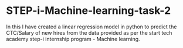 # STEP-i-Machine-learning-task-2
In this I have created a linear regression model in python to predict the CTC/Salary of new hires from the data provided as per the start tech academy step-i internship program - Machine learning.
